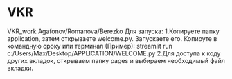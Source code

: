 # VKR
VKR_work
Agafonov/Romanova/Berezko
Для запуска:
1.Копируете папку application, затем открываете welcome.py.  Запускаете его. Копируте в командную сроку или терминал (Пример): streamlit run c:/Users/Max/Desktop/APPLICATION/WELCOME.py
2.Для доступа к коду других вкладок, открываем папку pages и выбираем необходимый файл вкладки.
